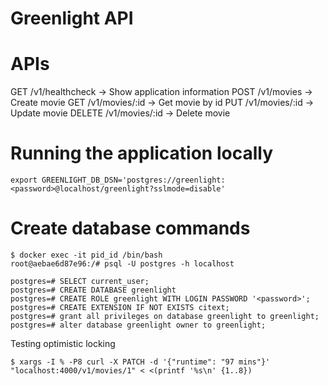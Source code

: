 Greenlight API
===================

APIs
===================
GET    /v1/healthcheck -> Show application information
POST   /v1/movies      -> Create movie
GET    /v1/movies/:id  -> Get movie by id
PUT    /v1/movies/:id  -> Update movie
DELETE /v1/movies/:id  -> Delete movie

Running the application locally
===================
```
export GREENLIGHT_DB_DSN='postgres://greenlight:<password>@localhost/greenlight?sslmode=disable'
```

Create database commands
===================
```
$ docker exec -it pid_id /bin/bash
root@aebae6d87e96:/# psql -U postgres -h localhost
```

```
postgres=# SELECT current_user;
postgres=# CREATE DATABASE greenlight
postgres=# CREATE ROLE greenlight WITH LOGIN PASSWORD '<password>';
postgres=# CREATE EXTENSION IF NOT EXISTS citext;
postgres=# grant all privileges on database greenlight to greenlight;
postgres=# alter database greenlight owner to greenlight;
```

Testing optimistic locking
```
$ xargs -I % -P8 curl -X PATCH -d '{"runtime": "97 mins"}' "localhost:4000/v1/movies/1" < <(printf '%s\n' {1..8})
```
